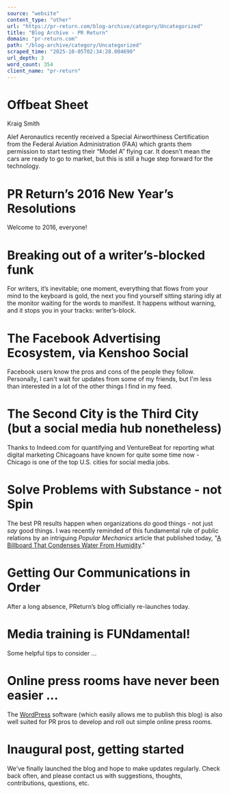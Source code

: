 ```yaml
---
source: "website"
content_type: "other"
url: "https://pr-return.com/blog-archive/category/Uncategorized"
title: "Blog Archive - PR Return"
domain: "pr-return.com"
path: "/blog-archive/category/Uncategorized"
scraped_time: "2025-10-05T02:34:28.004690"
url_depth: 3
word_count: 354
client_name: "pr-return"
---
```


# Offbeat Sheet

Kraig Smith

Alef Aeronautics recently received a Special Airworthiness Certification from the Federal Aviation Administration (FAA) which grants them permission to start testing their “Model A” flying car. It doesn’t mean the cars are ready to go to market, but this is still a huge step forward for the technology.

# PR Return’s 2016 New Year’s Resolutions

Welcome to 2016, everyone!

# Breaking out of a writer’s-blocked funk

For writers, it’s inevitable; one moment, everything that flows from your mind to the keyboard is gold, the next you find yourself sitting staring idly at the monitor waiting for the words to manifest. It happens without warning, and it stops you in your tracks: writer’s-block.

# The Facebook Advertising Ecosystem, via Kenshoo Social

Facebook users know the pros and cons of the people they follow. Personally, I can't wait for updates from some of my friends, but I'm less than interested in a lot of the other things I find in my feed.

# The Second City is the Third City (but a social media hub nonetheless)

Thanks to Indeed.com for quantifying and VentureBeat for reporting what digital marketing Chicagoans have known for quite some time now - Chicago is one of the top U.S. cities for social media jobs.

# Solve Problems with Substance - not Spin

The best PR results happen when organizations _do_ good things - not just _say_ good things. I was recently reminded of this fundamental rule of public relations by an intriguing _Popular Mechanics_ article that published today, "[A Billboard That Condenses Water From Humidity](http://www.popularmechanics.com/science/environment/water/a-billboard-that-condenses-water-from-humidity-15393050?click=pm_latest)."

# Getting Our Communications in Order

After a long absence, PReturn’s blog officially re-launches today.

# Media training is FUNdamental!

Some helpful tips to consider …

# Online press rooms have never been easier ...

The [WordPress](http://static1.squarespace.com/static/5d4b46760702c80001bc1eec/5dd069c42ce08e3939a15591/5dd069df2ce08e3939a15c26/1573939679069/?format=original) software (which easily allows me to publish this blog) is also well suited for PR pros to develop and roll out simple online press rooms.

# Inaugural post, getting started

We've finally launched the blog and hope to make updates regularly. Check back often, and please contact us with suggestions, thoughts, contributions, questions, etc.